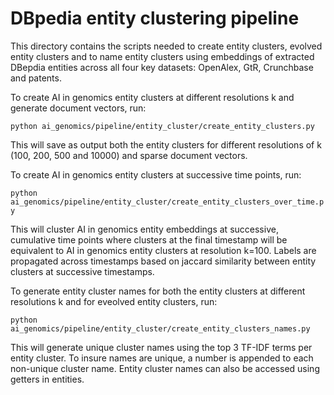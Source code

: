 # DBpedia entity clustering pipeline

This directory contains the scripts needed to create entity clusters, evolved entity clusters and to name entity clusters using embeddings of extracted DBepdia entities across all four key datasets: OpenAlex, GtR, Crunchbase and patents.

To create AI in genomics entity clusters at different resolutions k and generate document vectors, run:

`python ai_genomics/pipeline/entity_cluster/create_entity_clusters.py`

This will save as output both the entity clusters for different resolutions of k (100, 200, 500 and 10000) and sparse document vectors.

To create AI in genomics entity clusters at successive time points, run:

`python ai_genomics/pipeline/entity_cluster/create_entity_clusters_over_time.py`

This will cluster AI in genomics entity embeddings at successive, cumulative time points where clusters at the final timestamp will be equivalent to AI in genomics entity clusters at resolution k=100. Labels are propagated across timestamps based on jaccard similarity between entity clusters at successive timestamps. 

To generate entity cluster names for both the entity clusters at different resolutions k and for eveolved entity clusters, run: 

`python ai_genomics/pipeline/entity_cluster/create_entity_clusters_names.py`

This will generate unique cluster names using the top 3 TF-IDF terms per entity cluster. To insure names are unique, a number is appended to each non-unique cluster name. Entity cluster names can also be accessed using getters in entities. 